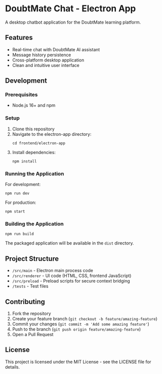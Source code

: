 # DoubtMate Chat - Electron App

A desktop chatbot application for the DoubtMate learning platform.

## Features

- Real-time chat with DoubtMate AI assistant
- Message history persistence
- Cross-platform desktop application
- Clean and intuitive user interface

## Development

### Prerequisites

- Node.js 16+ and npm

### Setup

1. Clone this repository
2. Navigate to the electron-app directory:
   ```
   cd frontend/electron-app
   ```
3. Install dependencies:
   ```
   npm install
   ```

### Running the Application

For development:
```
npm run dev
```

For production:
```
npm start
```

### Building the Application

```
npm run build
```

The packaged application will be available in the `dist` directory.

## Project Structure

- `/src/main` - Electron main process code
- `/src/renderer` - UI code (HTML, CSS, frontend JavaScript)
- `/src/preload` - Preload scripts for secure context bridging
- `/tests` - Test files

## Contributing

1. Fork the repository
2. Create your feature branch (`git checkout -b feature/amazing-feature`)
3. Commit your changes (`git commit -m 'Add some amazing feature'`)
4. Push to the branch (`git push origin feature/amazing-feature`)
5. Open a Pull Request

## License

This project is licensed under the MIT License - see the LICENSE file for details.
